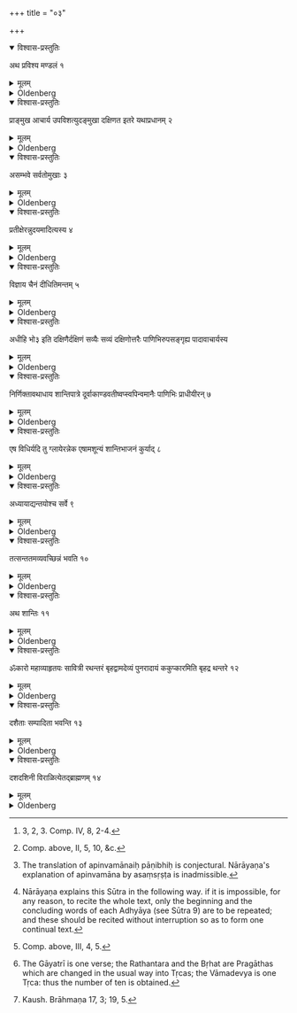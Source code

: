 +++
title = "०३"

+++


<details open><summary>विश्वास-प्रस्तुतिः</summary>

अथ प्रविश्य मण्डलं १
</details>

<details><summary>मूलम्</summary>

अथ प्रविश्य मण्डलं १
</details>

<details><summary>Oldenberg</summary>

1. Now after they have entered the circle - 

</details>

<details open><summary>विश्वास-प्रस्तुतिः</summary>

प्राङ्मुख आचार्य उपविशत्युदङ्मुखा दक्षिणत इतरे यथाप्रधानम् २
</details>

<details><summary>मूलम्</summary>

प्राङ्मुख आचार्य उपविशत्युदङ्मुखा दक्षिणत इतरे यथाप्रधानम् २
</details>

<details><summary>Oldenberg</summary>

2 [^1] . The teacher sits down with his face to the east, the others, according to their rank, (sit down) towards the south, with their faces to the north.

[^1]:  3, 2, 3. Comp. IV, 8, 2-4.

</details>

<details open><summary>विश्वास-प्रस्तुतिः</summary>

असम्भवे सर्वतोमुखाः ३
</details>

<details><summary>मूलम्</summary>

असम्भवे सर्वतोमुखाः ३
</details>

<details><summary>Oldenberg</summary>

3. If that is impossible, with their faces to all directions.

</details>

<details open><summary>विश्वास-प्रस्तुतिः</summary>

प्रतीक्षेरन्नुदयमादित्यस्य ४
</details>

<details><summary>मूलम्</summary>

प्रतीक्षेरन्नुदयमादित्यस्य ४
</details>

<details><summary>Oldenberg</summary>

4. Let them expect the rising of the sun,

</details>

<details open><summary>विश्वास-प्रस्तुतिः</summary>

विज्ञाय चैनं दीधितिमन्तम् ५
</details>

<details><summary>मूलम्</summary>

विज्ञाय चैनं दीधितिमन्तम् ५
</details>

<details><summary>Oldenberg</summary>

5. And when they behold it in its splendour,

</details>

<details open><summary>विश्वास-प्रस्तुतिः</summary>

अधीहि भो३ इति दक्षिणैर्दक्षिणं सव्यैः सव्यं दक्षिणोत्तरैः पाणिभिरुपसङ्गृह्य पादावाचार्यस्य
</details>

<details><summary>मूलम्</summary>

अधीहि भो३ इति दक्षिणैर्दक्षिणं सव्यैः सव्यं दक्षिणोत्तरैः पाणिभिरुपसङ्गृह्य पादावाचार्यस्य

</details>

<details><summary>Oldenberg</summary>

6 [^2] . Let them with (the words), 'Recite, sir!' seize with their hands, holding the right hand uppermost, the feet of the teacher, which have been washed, with the right (hand) the right (foot), with the left the left,

[^2]:  Comp. above, II, 5, 10, &c.

</details>

<details open><summary>विश्वास-प्रस्तुतिः</summary>

निर्णिक्तावथाधाय शान्तिपात्रे दूर्वाकाण्डवतीष्वप्स्वपिन्वमानैः पाणिभिः प्राधीयीरन् ७
</details>

<details><summary>मूलम्</summary>

निर्णिक्तावथाधाय शान्तिपात्रे दूर्वाकाण्डवतीष्वप्स्वपिन्वमानैः पाणिभिः प्राधीयीरन् ७

</details>

<details><summary>Oldenberg</summary>

7 [^3] . And having then put (the hands) into the vessel used for the expiation, into water in which pieces of Dūrvā stalks are, let them begin their study, when their hands have ceased to drip.

[^3]:  The translation of apinvamānaiḥ pāṇibhiḥ is conjectural. Nārāyaṇa's explanation of apinvamāna by asaṃsṛṣṭa is inadmissible.

</details>

<details open><summary>विश्वास-प्रस्तुतिः</summary>

एष विधिर्यदि तु ग्लायेरन्नेक एषामशून्यं शान्तिभाजनं कुर्याद् ८
</details>

<details><summary>मूलम्</summary>

एष विधिर्यदि तु ग्लायेरन्नेक एषामशून्यं शान्तिभाजनं कुर्याद् ८
</details>

<details><summary>Oldenberg</summary>

8. This is the rite. But when they are tired, let one of them bring it about that the vessel used for the expiation be not empty.

</details>

<details open><summary>विश्वास-प्रस्तुतिः</summary>

अध्यायाद्यन्तयोश्च सर्वे ९
</details>

<details><summary>मूलम्</summary>

अध्यायाद्यन्तयोश्च सर्वे ९
</details>

<details><summary>Oldenberg</summary>

9. And all (should do so) at the beginning and the end of (each) Adhyāya.

</details>

<details open><summary>विश्वास-प्रस्तुतिः</summary>

तत्सन्ततमव्यवच्छिन्नं भवति १०
</details>

<details><summary>मूलम्</summary>

तत्सन्ततमव्यवच्छिन्नं भवति १०
</details>

<details><summary>Oldenberg</summary>

10 [^4] . (All) that is done continuously, without interruption.

[^4]:  Nārāyaṇa explains this Sūtra in the following way. if it is impossible, for any reason, to recite the whole text, only the beginning and the concluding words of each Adhyāya (see Sūtra 9) are to be repeated; and these should be recited without interruption so as to form one continual text.

</details>

<details open><summary>विश्वास-प्रस्तुतिः</summary>

अथ शान्तिः ११
</details>

<details><summary>मूलम्</summary>

अथ शान्तिः ११
</details>

<details><summary>Oldenberg</summary>

11. Now the expiation.

</details>

<details open><summary>विश्वास-प्रस्तुतिः</summary>

ॐकारो महाव्याहृतयः सावित्री रथन्तरं बृहद्वामदेव्यं पुनरादायं ककुप्कारमिति बृहद्र थन्तरे १२
</details>

<details><summary>मूलम्</summary>

ॐकारो महाव्याहृतयः सावित्री रथन्तरं बृहद्वामदेव्यं पुनरादायं ककुप्कारमिति बृहद्र थन्तरे १२
</details>

<details><summary>Oldenberg</summary>

12 [^5] . The syllable OM, the Mahāvyāhṛtis, the Sāvitrī, the Rathantara, the Bṛhat, the Vāmadevya; Bṛhat and Rathantara with repetition and Kakubh-forming.

[^5]:  Comp. above, III, 4, 5.

</details>

<details open><summary>विश्वास-प्रस्तुतिः</summary>

दशैताः सम्पादिता भवन्ति १३
</details>

<details><summary>मूलम्</summary>

दशैताः सम्पादिता भवन्ति १३
</details>

<details><summary>Oldenberg</summary>

13 [^6] . These (holy words and verses) are (thus) made to attain (the number of) ten.

[^6]:  The Gāyatrī is one verse; the Rathantara and the Bṛhat are Pragāthas which are changed in the usual way into Tṛcas; the Vāmadevya is one Tṛca: thus the number of ten is obtained.

</details>

<details open><summary>विश्वास-प्रस्तुतिः</summary>

दशदशिनी विराळित्येतद्ब्राह्मणम् १४
</details>

<details><summary>मूलम्</summary>

दशदशिनी विराळित्येतद्ब्राह्मणम् १४
</details>

<details><summary>Oldenberg</summary>

14 [^7] . 'Of decades consists the Virāj' - thus says the Brāhmaṇa.

[^7]:  Kaush. Brāhmaṇa 17, 3; 19, 5.

</details>
